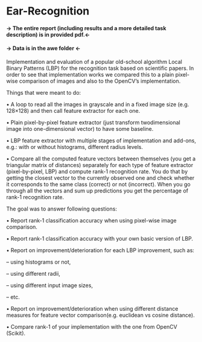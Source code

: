 # Ear-Recognition

#### -> The entire report (including results and a more detailed task description) is in provided pdf.<-

#### -> Data is in the awe folder <-

Implementation and evaluation of a popular old-school algorithm Local Binary Patterns (LBP) for the recognition task based on scientific papers. 
In order to see that implementation works we compared this to a plain pixel-wise comparison of images and also to the OpenCV’s implementation.

Things that were meant to do:

• A loop to read all the images in grayscale and in a fixed image size (e.g. 128×128) and then call feature extractor for each one.

• Plain pixel-by-pixel feature extractor (just transform twodimensional image into one-dimensional vector) to have some baseline.

• LBP feature extractor with multiple stages of implementation and add-ons, e.g.: with or without histograms, different radius levels.

• Compare all the computed feature vectors between themselves (you get a triangular matrix of distances) separately for each type of feature extractor (pixel-by-pixel, LBP) and compute rank-1 recognition rate. You do that by getting the closest vector to the currently observed
one and check whether it corresponds to the same class (correct) or not (incorrect). When you go through all the vectors and sum up predictions you get the percentage of
rank-1 recognition rate.


The goal was to answer following questions:

• Report rank-1 classification accuracy when using pixel-wise image comparison.

• Report rank-1 classification accuracy with your own basic version of LBP.

• Report on improvement/deterioration for each LBP improvement, such as:

– using histograms or not,

– using different radii,

– using different input image sizes,

– etc.

• Report on improvement/deterioration when using different distance measures for feature vector comparison(e.g. euclidean vs cosine distance).

• Compare rank-1 of your implementation with the one from OpenCV (Scikit).
